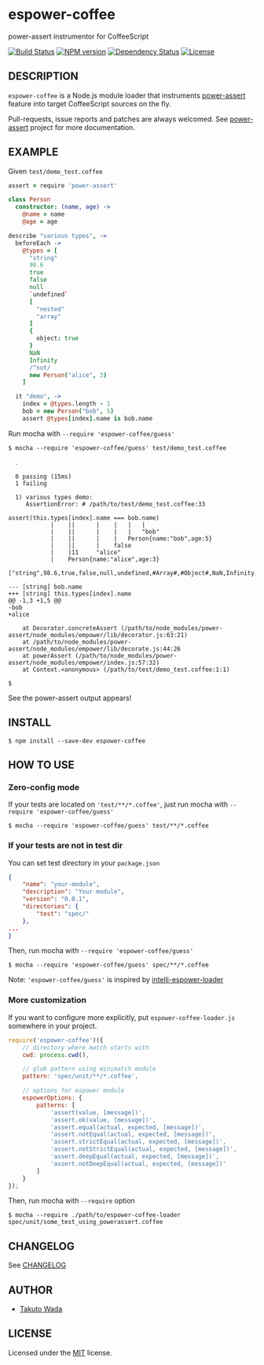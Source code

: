 espower-coffee
================================

power-assert instrumentor for CoffeeScript

[![Build Status](https://travis-ci.org/power-assert-js/espower-coffee.svg?branch=master)](https://travis-ci.org/power-assert-js/espower-coffee)
[![NPM version](https://badge.fury.io/js/espower-coffee.svg)](http://badge.fury.io/js/espower-coffee)
[![Dependency Status](https://gemnasium.com/power-assert-js/espower-coffee.svg)](https://gemnasium.com/power-assert-js/espower-coffee)
[![License](http://img.shields.io/badge/license-MIT-brightgreen.svg)](http://twada.mit-license.org/)


DESCRIPTION
---------------------------------------
`espower-coffee` is a Node.js module loader that instruments [power-assert](http://github.com/power-assert-js/power-assert) feature into target CoffeeScript sources on the fly.

Pull-requests, issue reports and patches are always welcomed. See [power-assert](http://github.com/power-assert-js/power-assert) project for more documentation.


EXAMPLE
---------------------------------------

Given `test/demo_test.coffee`

```coffeescript
assert = require 'power-assert'

class Person
  constructor: (name, age) ->
    @name = name
    @age = age

describe "various types", ->
  beforeEach ->
    @types = [
      "string"
      98.6
      true
      false
      null
      `undefined`
      [
        "nested"
        "array"
      ]
      {
        object: true
      }
      NaN
      Infinity
      /^not/
      new Person("alice", 3)
    ]

  it "demo", ->
    index = @types.length - 1
    bob = new Person("bob", 5)
    assert @types[index].name is bob.name
```

Run mocha with `--require 'espower-coffee/guess'`

```
$ mocha --require 'espower-coffee/guess' test/demo_test.coffee

  ․

  0 passing (15ms)
  1 failing

  1) various types demo:
     AssertionError: # /path/to/test/demo_test.coffee:33

assert(this.types[index].name === bob.name)
            |    ||      |    |   |   |
            |    ||      |    |   |   "bob"
            |    ||      |    |   Person{name:"bob",age:5}
            |    ||      |    false
            |    |11     "alice"
            |    Person{name:"alice",age:3}
            ["string",98.6,true,false,null,undefined,#Array#,#Object#,NaN,Infinity,/^not/,#Person#]

--- [string] bob.name
+++ [string] this.types[index].name
@@ -1,3 +1,5 @@
-bob
+alice

    at Decorator.concreteAssert (/path/to/node_modules/power-assert/node_modules/empower/lib/decorator.js:63:21)
    at /path/to/node_modules/power-assert/node_modules/empower/lib/decorate.js:44:26
    at powerAssert (/path/to/node_modules/power-assert/node_modules/empower/index.js:57:32)
    at Context.<anonymous> (/path/to/test/demo_test.coffee:1:1)

$ 
```

See the power-assert output appears!


INSTALL
---------------------------------------

    $ npm install --save-dev espower-coffee


HOW TO USE
---------------------------------------


### Zero-config mode

If your tests are located on `'test/**/*.coffee'`, just run mocha with `--require 'espower-coffee/guess'`

    $ mocha --require 'espower-coffee/guess' test/**/*.coffee


### If your tests are not in test dir

You can set test directory in your `package.json`

```json
{
    "name": "your-module",
    "description": "Your module",
    "version": "0.0.1",
    "directories": {
        "test": "spec/"
    },
...
}
```

Then, run mocha with `--require 'espower-coffee/guess'`

    $ mocha --require 'espower-coffee/guess' spec/**/*.coffee

Note: `'espower-coffee/guess'` is inspired by [intelli-espower-loader](https://github.com/azu/intelli-espower-loader)


### More customization

If you want to configure more explicitly, put `espower-coffee-loader.js` somewhere in your project.

```javascript
require('espower-coffee')({
    // directory where match starts with
    cwd: process.cwd(),

    // glob pattern using minimatch module
    pattern: 'spec/unit/**/*.coffee',

    // options for espower module
    espowerOptions: {
        patterns: [
            'assert(value, [message])',
            'assert.ok(value, [message])',
            'assert.equal(actual, expected, [message])',
            'assert.notEqual(actual, expected, [message])',
            'assert.strictEqual(actual, expected, [message])',
            'assert.notStrictEqual(actual, expected, [message])',
            'assert.deepEqual(actual, expected, [message])',
            'assert.notDeepEqual(actual, expected, [message])'
        ]
    }
});
```

Then, run mocha with `--require` option

    $ mocha --require ./path/to/espower-coffee-loader spec/unit/some_test_using_powerassert.coffee


CHANGELOG
---------------------------------------
See [CHANGELOG](https://github.com/power-assert-js/espower-coffee/blob/master/CHANGELOG.md)


AUTHOR
---------------------------------------
* [Takuto Wada](http://github.com/twada)


LICENSE
---------------------------------------
Licensed under the [MIT](http://twada.mit-license.org/) license.
